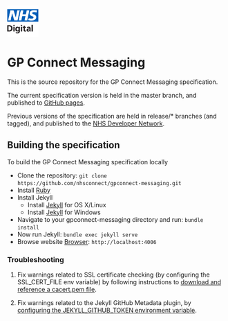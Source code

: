 <img src="images/logo.png" height=72>

# GP Connect Messaging

This is the source repository for the GP Connect Messaging specification.

The current specification version is held in the master branch, and published to <a href="https://nhsconnect.github.io/gpconnect-messaging/">GitHub pages</a>.

Previous versions of the specification are held in release/* branches (and tagged), and published to the <a href="https://developer.nhs.uk/gp-connect-specification-versions/">NHS Developer Network</a>.

## Building the specification

To build the GP Connect Messaging specification locally

- Clone the repository: `git clone https://github.com/nhsconnect/gpconnect-messaging.git`
- Install [Ruby](https://www.ruby-lang.org/en/documentation/installation/#homebrew)
- Install Jekyll
  - Install [Jekyll](https://jekyllrb.com/docs/installation/) for OS X/Linux
  - Install [Jekyll](https://jekyllrb.com/docs/windows/) for Windows
- Navigate to your gpconnect-messaging directory and run: `bundle install`
- Now run Jekyll: `bundle exec jekyll serve`
- Browse website [Browser](http://localhost:4006): `http://localhost:4006`

### Troubleshooting

1) Fix warnings related to SSL certificate checking (by configuring the SSL_CERT_FILE env variable) by following instructions to [download and reference a cacert.pem file](https://gist.github.com/fnichol/867550).

2) Fix warnings related to the Jekyll GitHub Metadata plugin, by [configuring the JEKYLL_GITHUB_TOKEN environment variable](https://github.com/jekyll/github-metadata).
